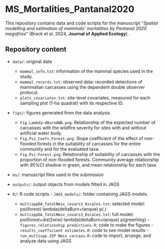# MS_Mortalities_Pantanal2020
This repository contains data and code scripts for the manuscript "*Spatial modelling and estimation of mammals’ mortalities by Pantanal 2020 megafires*" (Brack et al. 2024, **Journal of Applied Ecology**).

## Repository content

-   `data/`: original data
    - `mammal_info.txt`: information of the mammal species used in the study.
    - `mammal_records.txt`: observed data: recorded detections of mammalian carcasses using the dependent double observer protocol.
    - `plots_covariates.txt`: site-level covariates, measured for each sampling plot (1-ha quadrat) with its respective ID.

-   `figs/`: figures generated from the data analysis
    -   `Fig.Lambda-dBurnAWB.png`: Relationship of the expected number of carcasses with the wildfire severity for sites with and without artificial water body.
    -   `Fig.Psi_Coefs_Forest.png`: Slope coefficient of the effect of non-flooded forests in the suitability of carcasses for the entire community and for the evaluated taxa.
    -   `Fig.Psi-Forest.png`: Relationship of suitability of carcasses with the proportion of non-flooded forests. Community average relationship with 95%CI shadow in green, and mean relationship for each taxa.

-   `ms/`: manuscript files used in the submission
  
-   `outputs/`: output objects from models fitted in JAGS  

-    `R/`: R code scripts
    -    `JAGS_models/`: folder containing JAGS models.
        -    `multisppDA_fatalNmix_covars3_6scales.txt`: selected model: psi(forest) lambda(deltaBurn+tanque) p(.)
        -    `multisppDA_fatalNmix_covars3_6scales.txt`: full model: psi(forest+dist2wiw) lambda(deltaBurn+tanque) p(greenVeg)
    -    `figures_relationship predictions.R`: code to make the figures
    -    `results_coefficient estimates.R`: code to see model results
    -    `run_multispp ZIP Nmix carcass.R`: code to import, arrange, and analyze data using JAGS
